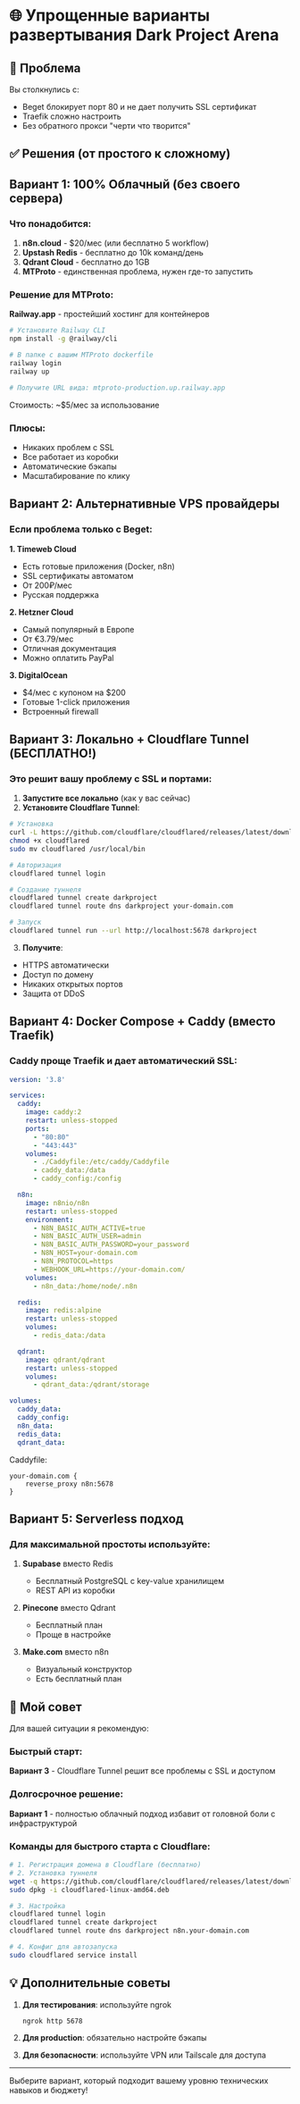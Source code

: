 # 🌐 Упрощенные варианты развертывания Dark Project Arena

## 🎯 Проблема
Вы столкнулись с:
- Beget блокирует порт 80 и не дает получить SSL сертификат
- Traefik сложно настроить
- Без обратного прокси "черти что творится"

## ✅ Решения (от простого к сложному)

## Вариант 1: 100% Облачный (без своего сервера)

### Что понадобится:
1. **n8n.cloud** - $20/мес (или бесплатно 5 workflow)
2. **Upstash Redis** - бесплатно до 10k команд/день
3. **Qdrant Cloud** - бесплатно до 1GB
4. **MTProto** - единственная проблема, нужен где-то запустить

### Решение для MTProto:
**Railway.app** - простейший хостинг для контейнеров
```bash
# Установите Railway CLI
npm install -g @railway/cli

# В папке с вашим MTProto dockerfile
railway login
railway up

# Получите URL вида: mtproto-production.up.railway.app
```
Стоимость: ~$5/мес за использование

### Плюсы:
- Никаких проблем с SSL
- Все работает из коробки
- Автоматические бэкапы
- Масштабирование по клику

## Вариант 2: Альтернативные VPS провайдеры

### Если проблема только с Beget:

**1. Timeweb Cloud**
- Есть готовые приложения (Docker, n8n)
- SSL сертификаты автоматом
- От 200₽/мес
- Русская поддержка

**2. Hetzner Cloud**
- Самый популярный в Европе
- От €3.79/мес
- Отличная документация
- Можно оплатить PayPal

**3. DigitalOcean**
- $4/мес с купоном на $200
- Готовые 1-click приложения
- Встроенный firewall

## Вариант 3: Локально + Cloudflare Tunnel (БЕСПЛАТНО!)

### Это решит вашу проблему с SSL и портами:

1. **Запустите все локально** (как у вас сейчас)
2. **Установите Cloudflare Tunnel**:
```bash
# Установка
curl -L https://github.com/cloudflare/cloudflared/releases/latest/download/cloudflared-linux-amd64 -o cloudflared
chmod +x cloudflared
sudo mv cloudflared /usr/local/bin

# Авторизация
cloudflared tunnel login

# Создание туннеля
cloudflared tunnel create darkproject
cloudflared tunnel route dns darkproject your-domain.com

# Запуск
cloudflared tunnel run --url http://localhost:5678 darkproject
```

3. **Получите**:
- HTTPS автоматически
- Доступ по домену
- Никаких открытых портов
- Защита от DDoS

## Вариант 4: Docker Compose + Caddy (вместо Traefik)

### Caddy проще Traefik и дает автоматический SSL:

```yaml
version: '3.8'

services:
  caddy:
    image: caddy:2
    restart: unless-stopped
    ports:
      - "80:80"
      - "443:443"
    volumes:
      - ./Caddyfile:/etc/caddy/Caddyfile
      - caddy_data:/data
      - caddy_config:/config

  n8n:
    image: n8nio/n8n
    restart: unless-stopped
    environment:
      - N8N_BASIC_AUTH_ACTIVE=true
      - N8N_BASIC_AUTH_USER=admin
      - N8N_BASIC_AUTH_PASSWORD=your_password
      - N8N_HOST=your-domain.com
      - N8N_PROTOCOL=https
      - WEBHOOK_URL=https://your-domain.com/
    volumes:
      - n8n_data:/home/node/.n8n

  redis:
    image: redis:alpine
    restart: unless-stopped
    volumes:
      - redis_data:/data

  qdrant:
    image: qdrant/qdrant
    restart: unless-stopped
    volumes:
      - qdrant_data:/qdrant/storage

volumes:
  caddy_data:
  caddy_config:
  n8n_data:
  redis_data:
  qdrant_data:
```

Caddyfile:
```
your-domain.com {
    reverse_proxy n8n:5678
}
```

## Вариант 5: Serverless подход

### Для максимальной простоты используйте:

1. **Supabase** вместо Redis
   - Бесплатный PostgreSQL с key-value хранилищем
   - REST API из коробки

2. **Pinecone** вместо Qdrant
   - Бесплатный план
   - Проще в настройке

3. **Make.com** вместо n8n
   - Визуальный конструктор
   - Есть бесплатный план

## 🚀 Мой совет

Для вашей ситуации я рекомендую:

### Быстрый старт:
**Вариант 3** - Cloudflare Tunnel решит все проблемы с SSL и доступом

### Долгосрочное решение:
**Вариант 1** - полностью облачный подход избавит от головной боли с инфраструктурой

### Команды для быстрого старта с Cloudflare:
```bash
# 1. Регистрация домена в Cloudflare (бесплатно)
# 2. Установка туннеля
wget -q https://github.com/cloudflare/cloudflared/releases/latest/download/cloudflared-linux-amd64.deb
sudo dpkg -i cloudflared-linux-amd64.deb

# 3. Настройка
cloudflared tunnel login
cloudflared tunnel create darkproject
cloudflared tunnel route dns darkproject n8n.your-domain.com

# 4. Конфиг для автозапуска
sudo cloudflared service install
```

## 💡 Дополнительные советы

1. **Для тестирования**: используйте ngrok
   ```bash
   ngrok http 5678
   ```

2. **Для production**: обязательно настройте бэкапы
3. **Для безопасности**: используйте VPN или Tailscale для доступа

---

Выберите вариант, который подходит вашему уровню технических навыков и бюджету!